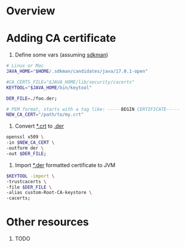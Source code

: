 # Overview

# Adding CA certificate
1. Define some vars (assuming [sdkman](https://sdkman.io/))
```bash
# Linux or Mac
JAVA_HOME="$HOME/.sdkman/candidates/java/17.0.1-open"

#CA_CERTS_FILE="$JAVA_HOME/lib/security/cacerts"
KEYTOOL="$JAVA_HOME/bin/keytool"

DER_FILE=./foo.der;

# PEM format, starts with a tag like: -----BEGIN CERTIFICATE-----
NEW_CA_CERT="/path/to/my.crt"
```
1. Convert [*.crt]() to [.der](https://wiki.openssl.org/index.php/DER)
```bash
openssl x509 \
-in $NEW_CA_CERT \
-outform der \
-out $DER_FILE;
```
1. Import [*.der](https://wiki.openssl.org/index.php/DER) formatted certificate to JVM
```bash
$KEYTOOL -import \
-trustcacerts \
-file $DER_FILE \
-alias custom-Root-CA-keystore \
-cacerts;
```


# Other resources
1. TODO